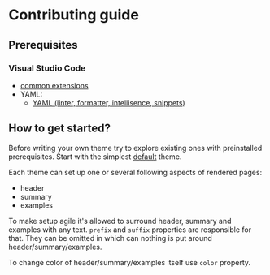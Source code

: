 # Contributing guide

## Prerequisites

### Visual Studio Code

- [common extensions](https://command-line-interface-pages.github.io/site.github.io/extensions/)
- YAML:
  - [YAML (linter, formatter, intellisence, snippets)](https://marketplace.visualstudio.com/items?itemName=redhat.vscode-yaml)

## How to get started?

Before writing your own theme try to explore existing ones with preinstalled prerequisites.
Start with the simplest [default](./default/theme.yaml) theme.

Each theme can set up one or several following aspects of rendered pages:

- header
- summary
- examples

To make setup agile it's allowed to surround header, summary and examples with any
text. `prefix` and `suffix` properties are responsible for that. They can be omitted
in which can nothing is put around header/summary/examples.

To change color of header/summary/examples itself use `color` property.
